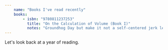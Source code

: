 ```yaml
---
    name: "Books I've read recently"
    books: 
        - isbn: "9780811237253"
          title: "On the Calculation of Volume (Book I)"
          notes: "Groundhog Day but make it not a self-centered jerk learning a life lesson through eternal recurrence but a meditative, relatively happy person coming to terms with the same quiet November day over and over again, where not much happens but it is rendered electric by an incredibly talented writer."
---
```


Let's look back at a year of reading.
